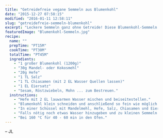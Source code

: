 ```yaml
---
title: "Getreidefreie vegane Semmeln aus Blumenkohl"
date: "2015-12-27 07:58:15"
modified: "2016-01-11 12:58:11"
slug: "getreidefreie-semmeln-blumenkohl"
excerpt: "Leckere Semmeln ganz ohne Getreide! Diese Blumenkohl-Semmeln müsst Ihr probieren."
featuredImage: "Blumenkohl-Semmeln.jpg"
recipe:
  name: ""
  prepTime: "PT15M"
  cookTime: "PT30M"
  totalTime: "PT45M"
  ingredients:
    - "1 großer Blumenkohl (1200g)"
    - "30g Mandel- oder Kokosmehl"
    - "20g Hefe"
    - "1 TL Salz"
    - "1 TL Chiasamen (mit 2 EL Wasser Quellen lassen)"
    - "1 EL Eiersatz"
    - "Sesam, Röstzwiebeln, Mohn ... zum Bestreuen."
  instructions:
    - "Hefe mit 2 EL lauwarmen Wasser mischen und beiseitestellen."
    - "Blumenkohl klein schneiden und anschließend so fein wie möglich mixen."
    - "In einer Schüssel mit Mandelmehl, Hefe, Salz, Chiasamen und Eiersatz mischen."
    - "Falls nötig noch etwas Wasser hinzugeben und zu kleinen Semmeln formen."
    - "Bei 160 °C für 40 - 60 min in den Ofen."
---
```


– JL
